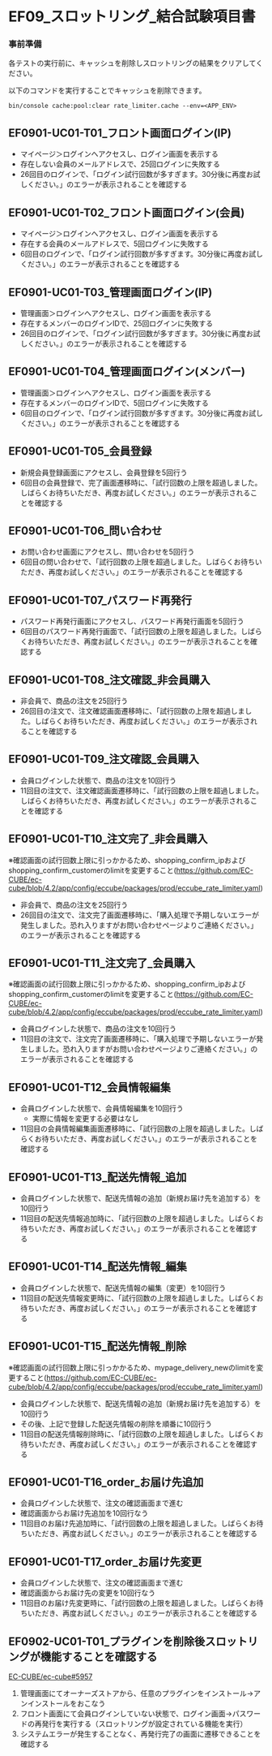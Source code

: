 # EF09_スロットリング_結合試験項目書

### 事前準備

各テストの実行前に、キャッシュを削除しスロットリングの結果をクリアしてください。

以下のコマンドを実行することでキャッシュを削除できます。

```
bin/console cache:pool:clear rate_limiter.cache --env=<APP_ENV>
```

## EF0901-UC01-T01_フロント画面ログイン(IP)

- マイページ＞ログインへアクセスし、ログイン画面を表示する
- 存在しない会員のメールアドレスで、25回ログインに失敗する
- 26回目のログインで、「ログイン試行回数が多すぎます。30分後に再度お試しください。」のエラーが表示されることを確認する

## EF0901-UC01-T02_フロント画面ログイン(会員)

- マイページ＞ログインへアクセスし、ログイン画面を表示する
- 存在する会員のメールアドレスで、5回ログインに失敗する
- 6回目のログインで、「ログイン試行回数が多すぎます。30分後に再度お試しください。」のエラーが表示されることを確認する

## EF0901-UC01-T03_管理画面ログイン(IP)

- 管理画面＞ログインへアクセスし、ログイン画面を表示する
- 存在するメンバーのログインIDで、25回ログインに失敗する
- 26回目のログインで、「ログイン試行回数が多すぎます。30分後に再度お試しください。」のエラーが表示されることを確認する

## EF0901-UC01-T04_管理画面ログイン(メンバー)

- 管理画面＞ログインへアクセスし、ログイン画面を表示する
- 存在するメンバーのログインIDで、5回ログインに失敗する
- 6回目のログインで、「ログイン試行回数が多すぎます。30分後に再度お試しください。」のエラーが表示されることを確認する

## EF0901-UC01-T05_会員登録

- 新規会員登録画面にアクセスし、会員登録を5回行う
- 6回目の会員登録で、完了画面遷移時に、「試行回数の上限を超過しました。しばらくお待ちいただき、再度お試しください。」のエラーが表示されることを確認する

## EF0901-UC01-T06_問い合わせ

- お問い合わせ画面にアクセスし、問い合わせを5回行う
- 6回目の問い合わせで、「試行回数の上限を超過しました。しばらくお待ちいただき、再度お試しください。」のエラーが表示されることを確認する

## EF0901-UC01-T07_パスワード再発行

- パスワード再発行画面にアクセスし、パスワード再発行画面を5回行う
- 6回目のパスワード再発行画面で、「試行回数の上限を超過しました。しばらくお待ちいただき、再度お試しください。」のエラーが表示されることを確認する

## EF0901-UC01-T08_注文確認_非会員購入

- 非会員で、商品の注文を25回行う
- 26回目の注文で、注文確認画面遷移時に、「試行回数の上限を超過しました。しばらくお待ちいただき、再度お試しください。」のエラーが表示されることを確認する

## EF0901-UC01-T09_注文確認_会員購入

- 会員ログインした状態で、商品の注文を10回行う
- 11回目の注文で、注文確認画面遷移時に、「試行回数の上限を超過しました。しばらくお待ちいただき、再度お試しください。」のエラーが表示されることを確認する

## EF0901-UC01-T10_注文完了_非会員購入

※確認画面の試行回数上限に引っかかるため、shopping_confirm_ipおよびshopping_confirm_customerのlimitを変更すること(https://github.com/EC-CUBE/ec-cube/blob/4.2/app/config/eccube/packages/prod/eccube_rate_limiter.yaml)

- 非会員で、商品の注文を25回行う
- 26回目の注文で、注文完了画面遷移時に、「購入処理で予期しないエラーが発生しました。恐れ入りますがお問い合わせページよりご連絡ください。」のエラーが表示されることを確認する

## EF0901-UC01-T11_注文完了_会員購入

※確認画面の試行回数上限に引っかかるため、shopping_confirm_ipおよびshopping_confirm_customerのlimitを変更すること(https://github.com/EC-CUBE/ec-cube/blob/4.2/app/config/eccube/packages/prod/eccube_rate_limiter.yaml)

- 会員ログインした状態で、商品の注文を10回行う
- 11回目の注文で、注文完了画面遷移時に、「購入処理で予期しないエラーが発生しました。恐れ入りますがお問い合わせページよりご連絡ください。」のエラーが表示されることを確認する

## EF0901-UC01-T12_会員情報編集

- 会員ログインした状態で、会員情報編集を10回行う
    - 実際に情報を変更する必要はなし
- 11回目の会員情報編集画面遷移時に、「試行回数の上限を超過しました。しばらくお待ちいただき、再度お試しください。」のエラーが表示されることを確認する

## EF0901-UC01-T13_配送先情報_追加

- 会員ログインした状態で、配送先情報の追加（新規お届け先を追加する）を10回行う
- 11回目の配送先情報追加時に、「試行回数の上限を超過しました。しばらくお待ちいただき、再度お試しください。」のエラーが表示されることを確認する

## EF0901-UC01-T14_配送先情報_編集

- 会員ログインした状態で、配送先情報の編集（変更）を10回行う
- 11回目の配送先情報変更時に、「試行回数の上限を超過しました。しばらくお待ちいただき、再度お試しください。」のエラーが表示されることを確認する

## EF0901-UC01-T15_配送先情報_削除

※確認画面の試行回数上限に引っかかるため、mypage_delivery_newのlimitを変更すること(https://github.com/EC-CUBE/ec-cube/blob/4.2/app/config/eccube/packages/prod/eccube_rate_limiter.yaml)

- 会員ログインした状態で、配送先情報の追加（新規お届け先を追加する）を10回行う
- その後、上記で登録した配送先情報の削除を順番に10回行う
- 11回目の配送先情報削除時に、「試行回数の上限を超過しました。しばらくお待ちいただき、再度お試しください。」のエラーが表示されることを確認する

## EF0901-UC01-T16_order_お届け先追加

- 会員ログインした状態で、注文の確認画面まで進む
- 確認画面からお届け先追加を10回行なう
- 11回目のお届け先追加時に、「試行回数の上限を超過しました。しばらくお待ちいただき、再度お試しください。」のエラーが表示されることを確認する

## EF0901-UC01-T17_order_お届け先変更

- 会員ログインした状態で、注文の確認画面まで進む
- 確認画面からお届け先の変更を10回行なう
- 11回目のお届け先変更時に、「試行回数の上限を超過しました。しばらくお待ちいただき、再度お試しください。」のエラーが表示されることを確認する

## EF0902-UC01-T01_プラグインを削除後スロットリングが機能することを確認する

[EC-CUBE/ec-cube#5957](https://github.com/EC-CUBE/ec-cube/issues/5957)

1. 管理画面にてオーナーズストアから、任意のプラグインをインストール→アンインストールをおこなう
1. フロント画面にて会員ログインしていない状態で、ログイン画面→パスワードの再発行を実行する（スロットリングが設定されている機能を実行）
1. システムエラーが発生することなく、再発行完了の画面に遷移できることを確認する
